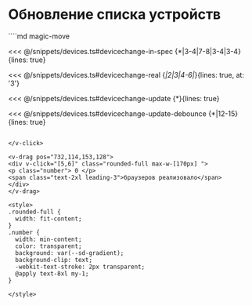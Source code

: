 # Обновление списка устройств

<v-click>
````md magic-move

<<< @/snippets/devices.ts#devicechange-in-spec {*|3-4|7-8|3-4|3-4}{lines: true}

<<< @/snippets/devices.ts#devicechange-real {*|2|3|4-6|*}{lines: true, at: '3'}

<<< @/snippets/devices.ts#devicechange-update {*}{lines: true}

<<< @/snippets/devices.ts#devicechange-update-debounce {*|12-15}{lines: true}

````

</v-click>

<v-drag pos="732,114,153,128">
<div v-click="[5,6]" class="rounded-full max-w-[170px] ">
<p class="number"> 0 </p>
<span class="text-2xl leading-3">браузеров реализовало</span>
</div>
</v-drag>

<style>
.rounded-full {
  width: fit-content;
}
.number {
  width: min-content;
  color: transparent;
  background: var(--sd-gradient);
  background-clip: text;
  -webkit-text-stroke: 2px transparent;
  @apply text-8xl my-1;
}

</style>